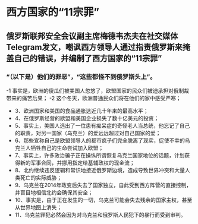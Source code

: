 # 西方国家的“11宗罪”

##  俄罗斯联邦安全会议副主席梅德韦杰夫在社交媒体Telegram发文，嘲讽西方领导人通过指责俄罗斯来掩盖自己的错误，并编制了西方国家的“11宗罪”

### “（以下是）他们的罪恶”，“这些都怪不到俄罗斯头上”。

-1 事实是，欧洲的傻瓜们被美国人忽悠了，欧盟国家的民众们被迫承担对俄制裁带来的痛苦后果； 
-2 这个冬天，欧洲普通民众们将在他们的家中感受严寒； 
- 3、欧洲国家和美国的食品通胀达近几十年来的最高水平；
- 4、在俄罗斯经营的欧盟和美国企业损失了数十亿美元的投资；
- 5、事实上，美国人选出了一位患有痴呆症的奇怪老人当总统，他忘记了自己的职责，对另一国家（乌克兰）的爱远远超过对自己国家的爱；
- 6、那些宣称自己是欧盟领导人的都市疯子们完全脱离了现实，促使不幸的乌克兰人牺牲自己的生命尝试加入欧盟；
- 7、事实上，许多政治骗子正在操纵所谓恢复乌克兰国家地位的话题，计划获得新的军事合同，并挪用指定给基辅政权的现金流；
- 8、北约继续违反逻辑和常识地接近俄罗斯边境，造成导致世界冲突和大量人类死亡的实际威胁；
- 9、乌克兰在2014年政变后失去了国家独立，自此受到西方阵营的直接控制，并盲目地相信北约会确保其安全；
- 10、事实是，由于正在发生的一切，乌克兰可能会失去残余的国家主权，甚至从世界地图上消失；
- 11、乌克兰罪犯必然会因为对乌克兰和俄罗斯人民犯下的暴行而受到审判。
